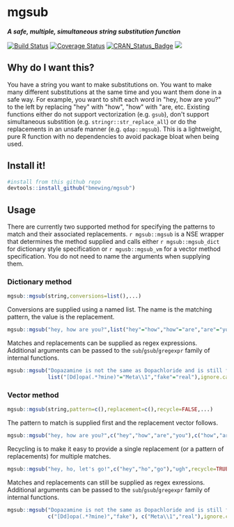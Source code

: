 # mgsub 

***A safe, multiple, simultaneous string substitution function***

[![Build Status](https://travis-ci.org/bmewing/mgsub.svg?branch=dev)](https://travis-ci.org/bmewing/mgsub) [![Coverage Status](https://img.shields.io/codecov/c/github/bmewing/mgsub/master.svg)](https://codecov.io/github/bmewing/mgsub?branch=dev) [![CRAN\_Status\_Badge](http://www.r-pkg.org/badges/version/mgsub)](https://CRAN.R-project.org/package=mgsub) ![](http://cranlogs.r-pkg.org/badges/mgsub)

## Why do I want this?
You have a string you want to make substitutions on. You want to make many different substitutions at the same time and you want them done in a safe way.
For example, you want to shift each word in "hey, how are you?" to the left by replacing "hey" with "how", "how" with "are, etc.  Existing functions either do not support vectorization (e.g. `gsub`), don't support simultaneous substition (e.g. `stringr::str_replace_all`) or do the replacements in an unsafe manner (e.g. `qdap::mgsub`).
This is a lightweight, pure R function with no dependencies to avoid package bloat when being used.

## Install it!

```r   
#install from this github repo
devtools::install_github("bmewing/mgsub")
```

## Usage

There are currently two supported method for specifying the patterns to match and their associated replacements. `r mgsub::mgsub` is a NSE wrapper that determines the method supplied and calls either `r mgsub::mgsub_dict` for dictionary style specification or `r mgusb::mgsub_vm` for a vector method specification.  You do not need to name the arguments when supplying them.

### Dictionary method

```r
mgsub::mgsub(string,conversions=list(),...)
```

Conversions are supplied using a named list.  The name is the matching pattern, the value is the replacement.

```r
mgsub::mgsub("hey, how are you?",list("hey"="how","how"="are","are"="you","you"="hey"))
```

Matches and replacements can be supplied as regex expressions.  Additional arguments can be passed to the `sub`/`gsub`/`gregexpr` family of internal functions.

```r
mgsub::mgsub("Dopazamine is not the same as Dopachloride and is still fake.", 
             list("[Dd]opa(.*?mine)"="Meta\\1","fake"="real"),ignore.case=F)
```

### Vector method

```r
mgsub::mgsub(string,pattern=c(),replacement=c(),recycle=FALSE,...)
```

The pattern to match is supplied first and the replacement vector follows.

```r
mgsub::mgsub("hey, how are you?",c("hey","how","are","you"),c("how","are","you","hey"))
```

Recycling is to make it easy to provide a single replacement (or a pattern of replacements) for multiple matches.

```r
mgsub::mgsub("hey, ho, let's go!",c("hey","ho","go"),"ugh",recycle=TRUE)
```

Matches and replacements can still be supplied as regex exressions. Additional arguments can be passed to the `sub`/`gsub`/`gregexpr` family of internal functions.

```r
mgsub::mgsub("Dopazamine is not the same as Dopachloride and is still fake.", 
             c("[Dd]opa(.*?mine)","fake"), c("Meta\\1","real"),ignore.case=F)
```